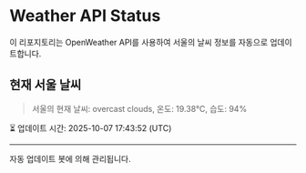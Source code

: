 
# Weather API Status

이 리포지토리는 OpenWeather API를 사용하여 서울의 날씨 정보를 자동으로 업데이트합니다.

## 현재 서울 날씨
> 서울의 현재 날씨: overcast clouds, 온도: 19.38°C, 습도: 94%

⏳ 업데이트 시간: 2025-10-07 17:43:52 (UTC)

---
자동 업데이트 봇에 의해 관리됩니다.
